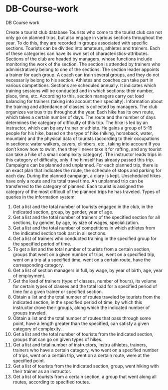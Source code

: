 # DB-Course-work
DB Course work

Create a tourist club database
Tourists who come to the tourist club can not only go on planned trips, but also engage in various sections throughout the year. To do this, they are recorded in groups associated with specific sections.
Tourists can be divided into amateurs, athletes and trainers. Each of these categories can have its own set of characteristics-attributes. Sections of the club are headed by managers, whose functions include monitoring the work of the section. The section is attended by trainers who administratively belong to one of the sections. The section leader appoints a trainer for each group. A coach can train several groups, and they do not necessarily belong to his section. Athletes and coaches can take part in various competitions.
Sections are scheduled annually. It indicates which training sessions will be conducted and in which sections: their number, place, time, etc. According to this, section managers carry out load balancing for trainers (taking into account their specialty). Information about the training and attendance of classes is collected by managers.
The club organizes various trips throughout the year. Each hike has its own route, which takes a certain number of days. The route and the number of days determines the category of difficulty of this trip. The hike is led by an instructor, which can be any trainer or athlete. He gains a group of 5-15 people for his hike, based on the type of hike (hiking, horseback, water, mountain) and the physical data of tourists (according to their occupations in sections: water walkers, cavers, climbers, etc., taking into account If you don’t know how to swim, then they’ll never take it for rafting, and any tourist can take a hike of a small complexity category). The instructor leads trips in this category of difficulty, only if he himself has already passed this trip.
Campaigns can be planned and unplanned. For each planned trip, there is an exact plan that indicates the route, the schedule of stops and parking for each day. During the planned campaign, a diary is kept. Unscheduled hikes have only a route and its total travel time. An unplanned trip can be transferred to the category of planned. Each tourist is assigned the category of the most difficult of the planned trips he has traveled.
Types of queries in the information system:
1. Get a list and the total number of tourists engaged in the club, in the indicated section, group, by gender, year of age.
2. Get a list and the total number of trainers of the specified section for all sections, by gender, by age, by size of wages, specialization.
3. Get a list and the total number of competitions in which athletes from the indicated section took part in all sections.
4. Get a list of trainers who conducted training in the specified group for the specified period of time.
5. To get a list and the total number of tourists from a certain section, groups that went on a given number of trips, went on a specified trip, went on a trip at a specified time, went on a certain route, have the corresponding category.
6. Get a list of section managers in full, by wage, by year of birth, age, year of employment.
7. Get the load of trainers (type of classes, number of hours), its volume for certain types of classes and the total load for a specified period of time for a given trainer or specified section.
8. Obtain a list and the total number of routes traveled by tourists from the indicated section, in the specified period of time, by which this instructor drove their groups, along which the indicated number of groups traveled.
9. Obtain a list and the total number of routes that pass through some point, have a length greater than the specified, can satisfy a given category of complexity.
10. Get a list and the total number of tourists from the indicated section, groups that can go on given types of hikes.
11. Get a list and total number of instructors, instru
athletes, trainers, trainers who have a certain category, who went on a specified number of trips, went on a certain trip, went on a certain route, were at the specified point.
12. Get a list of tourists from the indicated section, group, went hiking with their trainer as an instructor.
13. Get a list of tourists from a certain section, a group that went along all routes, according to specified routes.
